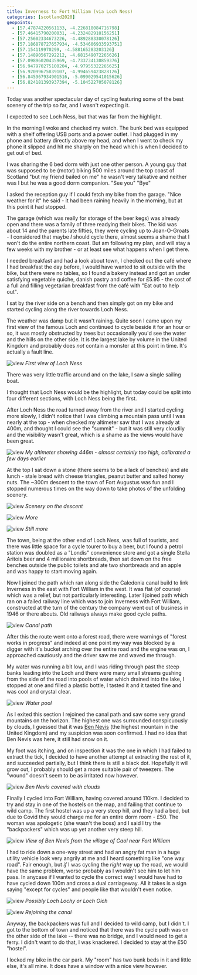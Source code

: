 ```yaml
--- 
title: Inverness to Fort William (via Loch Ness)
categories: [scotland2020]
geopoints: 
  - [57.47874220561133, -4.226818084716798]
  - [57.46415790200031, -4.232482910156251]
  - [57.25602334673226, -4.489288330078126]
  - [57.186878727657934, -4.534606933593751]
  - [57.154119970299, -4.588165283203126]
  - [57.14890567292212, -4.681549072265626]
  - [57.09896020435969, -4.733734130859376]
  - [56.947970275100204, -4.97955322265625]
  - [56.92099675839107, -4.994659423828126]
  - [56.845967934901516, -5.099029541015626]
  - [56.824181393937394, -5.104522705078126]
---
```


Today was another spectacular day of cycling featuring some of the best
scenery of the trip so far, and I wasn't expecting it.

I expected to see Loch Ness, but that was far from the highlight.

In the morning I woke and checked my watch. The bunk bed was equipped with a
shelf offering USB ports and a power outlet. I had plugged in my phone and
battery directly above my head, and when I went to check my phone it slipped
and hit me sharply on the head which is when I decided to get out of bed.

I was sharing the 6 bed dorm with just one other person. A young guy that was
supposed to be (motor) biking 500 miles around the top coast of Scotland "but my friend
bailed on me" he wasn't very talkative and neither was I but he was a good
dorm companion. "See you" "Bye"

I asked the reception guy if I could fetch my bike from the garage. "Nice
weather for it" he said - it had been raining heavily in the morning, but at
this point it had stopped.

The garage (which was really for storage of the beer kegs) was already open
and there was a family of three readying their bikes. The kid was about 14 and
the parents late fifties, they were cycling up to Joan-O-Groats - I
considered that maybe _I_ should cycle there, almost seems a shame that I
won't do the entire northern coast. But am following my plan, and will stay a
few weeks with my brother - or at least see what happens when I get there.

I needed breakfast and had a look about town, I checked out the café where I
had breakfast the day before, I would have wanted to sit outside with the
bike, but there were no tables, so I found a bakery instead and got an under
satisfying vegetable quiche, danish pastry and coffee for £5.95 - the cost of
a full and filling vegetarian breakfast from the café with "Eat out to help
out".

I sat by the river side on a bench and then simply got on my bike and started
cycling along the river towards Loch Ness.

The weather was damp but it wasn't raining. Quite soon I came upon my first
view of the famous Loch and continued to cycle beside it for an hour or so, it
was mostly obstructed by trees but occasionally you'd see the water and the
hills on the other side. It is the largest lake by volume in the United
Kingdom and probably does _not_ contain a monster at this point in time. It's
actually a fault line.

![view](/images/scotland/2020-08-11-1.jpg)
_First view of Loch Ness_

There was very little traffic around and on the lake, I saw a single sailing
boat.

I thought that Loch Ness would be the highlight, but today could be
split into four different sections, with Loch Ness being the first.


After Loch Ness the road turned away from the river and I started cycling more
slowly, I didn't notice that I was climbing a mountain pass until I was nearly
at the top - when checked my altimeter saw that I was already at 400m, and
thought I could see the "summit" - but it was still very cloudily and the
visibility wasn't great, which is a shame as the views would have been great.

![view](/images/scotland/2020-08-11-2.jpg)
_My altimeter showing 446m - almost certainly too high, calibrated a few days
earlier_

At the top I sat down a stone (there seems to be a lack of benches) and ate
lunch - stale bread with cheese triangles, peanut butter and salted honey
nuts. The ~300m descent to the town of Fort Augustus was fun and I stopped
numerous times on the way down to take photos of the unfolding scenery.

![view](/images/scotland/2020-08-11-3.jpg)
_Scenery on the descent_


![view](/images/scotland/2020-08-11-4.jpg)
_More_

![view](/images/scotland/2020-08-11-5.jpg)
_Still more_

The town, being at the other end of Loch Ness, was full of tourists, and there
was little space for a cycle tourer to buy a beer, but I found a petrol
station was doubled as a "Londis" convenience store and got a single Stella
Aritois beer and 4 millionaire shortbreads, then sat down on the free benches
outside the public toilets and ate two shortbreads and an apple and was happy
to start moving again.

Now I joined the path which ran along side the Caledonia canal build to link
Inverness in the east with Fort William in the west. It was flat (of course)
which was a relief, but not particularly interesting. Later I joined path
which ran on a failed railway line which was to join Inverness with Fort
William, constructed at the turn of the century the company went out of
business in 1946 or there abouts. Old railways always make good cycle paths.

![view](/images/scotland/2020-08-11-6.jpg)
_Canal path_

After this the route went onto a forest road, there were warnings of "forest
works in progress" and indeed at one point my way was blocked by a digger with
it's bucket arching over the entire road and the engine was on, I approached
cautiously and the driver saw me and waved me through.

My water was running a bit low, and I was riding through past the steep banks
leading into the Loch and there were many small streams gushing from the side
of the road into pools of water which drained into the lake, I stopped at one
and filled a plastic bottle, I tasted it and it tasted fine and was cool and
crystal clear.

![view](/images/scotland/2020-08-11-10.jpg)
_Water pool_

As I exited this section I rejoined the canal path and saw some very grand
mountains on the horizon. The highest one was surrounded conspicuously by
clouds, I guessed that it was [Ben
Nevis](https://en.wikipedia.org/wiki/Ben_Nevis) (the highest mountain in the United
Kingdom) and my suspicion was soon confirmed. I had no idea that Ben Nevis was
here, it still had snow on it.

My foot was itching, and on inspection it was the one in which I had failed to
extract the tick, I decided to have another attempt at extracting the rest of
it, and succeeded partially, but I think there is still a black dot. Hopefully
it will grow out, I probably should get a more suitable pair of tweezers. The
"wound" doesn't seem to be as irritated now however.

![view](/images/scotland/2020-08-11-11.jpg)
_Ben Nevis covered with clouds_

Finally I cycled into Fort William, having covered around 110km. I decided to
try and stay in one of the hostels on the map, and failing that continue to
wild camp. The first hostel was up a very steep hill, and they had a bed, but
due to Covid they would charge me for an entire dorm room - £50. The woman was
apologetic (she wasn't the boss) and I said I try the "backpackers" which was
up yet another very steep hill. 

![view](/images/scotland/2020-08-11-12.jpg)
_View of Ben Nevis from the village of Caol near Fort William_

I had to ride down a one-way street and had an angry fat man in a huge utility
vehicle look very angrily at me and I heard something like "one way road".
Fair enough, but _if_ I was cycling the _right_ way up the road, we would have
the same problem, worse probably as I wouldn't see him to let him pass. In
anycase if I wanted to cycle the correct way I would have had to have cycled
down 100m and cross a dual carriageway. All it takes is a sign saying "except for
cycles" and people like that wouldn't even notice.

![view](/images/scotland/2020-08-11-8.jpg)
_Possibly Loch Lochy or Loch Oich_

![view](/images/scotland/2020-08-11-9.jpg)
_Rejoining the canal_

Anyway, the backpackers was full and I decided to wild camp, but I didn't. I
got to the bottom of town and noticed that there was the cycle path was on the
other side of the lake -- there was no bridge, and I would need to get a
ferry. I didn't want to do that, I was knackered. I decided to stay at the £50
"hostel".

I locked my bike in the car park. My "room" has two bunk beds in it and little
else, it's all mine. It does have a window with a nice view however.
